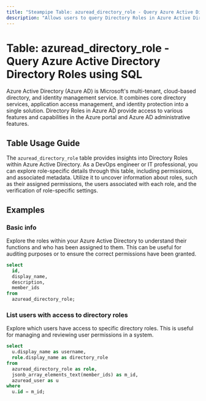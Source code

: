 ```yaml
---
title: "Steampipe Table: azuread_directory_role - Query Azure Active Directory Directory Roles using SQL"
description: "Allows users to query Directory Roles in Azure Active Directory, providing insights into role-specific details, permissions, and associated metadata."
---
```


# Table: azuread_directory_role - Query Azure Active Directory Directory Roles using SQL

Azure Active Directory (Azure AD) is Microsoft's multi-tenant, cloud-based directory, and identity management service. It combines core directory services, application access management, and identity protection into a single solution. Directory Roles in Azure AD provide access to various features and capabilities in the Azure portal and Azure AD administrative features.

## Table Usage Guide

The `azuread_directory_role` table provides insights into Directory Roles within Azure Active Directory. As a DevOps engineer or IT professional, you can explore role-specific details through this table, including permissions, and associated metadata. Utilize it to uncover information about roles, such as their assigned permissions, the users associated with each role, and the verification of role-specific settings.

## Examples

### Basic info
Explore the roles within your Azure Active Directory to understand their functions and who has been assigned to them. This can be useful for auditing purposes or to ensure the correct permissions have been granted.

```sql
select
  id,
  display_name,
  description,
  member_ids
from
  azuread_directory_role;
```

### List users with access to directory roles
Explore which users have access to specific directory roles. This is useful for managing and reviewing user permissions in a system.

```sql
select
  u.display_name as username,
  role.display_name as directory_role
from
  azuread_directory_role as role,
  jsonb_array_elements_text(member_ids) as m_id,
  azuread_user as u
where
  u.id = m_id;
```
